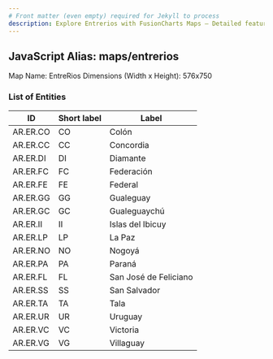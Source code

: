 ```yaml
---
# Front matter (even empty) required for Jekyll to process
description: Explore Entrerios with FusionCharts Maps – Detailed features for seamless integration. Try now & enhance your data visualization today! 
---
```


## JavaScript Alias: maps/entrerios

Map Name: EntreRios
Dimensions (Width x Height): 576x750

### List of Entities

ID  | Short label | Label
---|---|---|
AR.ER.CO  | CO          | Colón                 
AR.ER.CC  | CC          | Concordia             
AR.ER.DI  | DI          | Diamante              
AR.ER.FC  | FC          | Federación            
AR.ER.FE  | FE          | Federal               
AR.ER.GG  | GG          | Gualeguay             
AR.ER.GC  | GC          | Gualeguaychú          
AR.ER.II  | II          | Islas del Ibicuy      
AR.ER.LP  | LP          | La Paz                
AR.ER.NO  | NO          | Nogoyá                
AR.ER.PA  | PA          | Paraná                
AR.ER.FL  | FL          | San José de Feliciano 
AR.ER.SS  | SS          | San Salvador          
AR.ER.TA  | TA          | Tala                  
AR.ER.UR  | UR          | Uruguay               
AR.ER.VC  | VC          | Victoria              
AR.ER.VG  | VG          | Villaguay             
